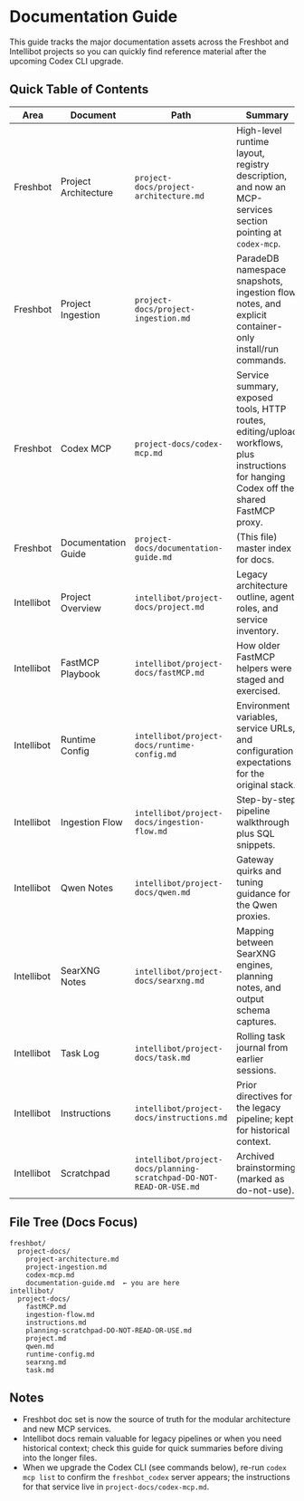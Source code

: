 # Documentation Guide

This guide tracks the major documentation assets across the Freshbot and Intellibot projects so you can quickly find reference material after the upcoming Codex CLI upgrade.

## Quick Table of Contents

| Area | Document | Path | Summary |
| --- | --- | --- | --- |
| Freshbot | Project Architecture | `project-docs/project-architecture.md` | High-level runtime layout, registry description, and now an MCP-services section pointing at `codex-mcp`.
| Freshbot | Project Ingestion | `project-docs/project-ingestion.md` | ParadeDB namespace snapshots, ingestion flow notes, and explicit container-only install/run commands.
| Freshbot | Codex MCP | `project-docs/codex-mcp.md` | Service summary, exposed tools, HTTP routes, editing/upload workflows, plus instructions for hanging Codex off the shared FastMCP proxy.
| Freshbot | Documentation Guide | `project-docs/documentation-guide.md` | (This file) master index for docs.
| Intellibot | Project Overview | `intellibot/project-docs/project.md` | Legacy architecture outline, agent roles, and service inventory.
| Intellibot | FastMCP Playbook | `intellibot/project-docs/fastMCP.md` | How older FastMCP helpers were staged and exercised.
| Intellibot | Runtime Config | `intellibot/project-docs/runtime-config.md` | Environment variables, service URLs, and configuration expectations for the original stack.
| Intellibot | Ingestion Flow | `intellibot/project-docs/ingestion-flow.md` | Step-by-step pipeline walkthrough plus SQL snippets.
| Intellibot | Qwen Notes | `intellibot/project-docs/qwen.md` | Gateway quirks and tuning guidance for the Qwen proxies.
| Intellibot | SearXNG Notes | `intellibot/project-docs/searxng.md` | Mapping between SearXNG engines, planning notes, and output schema captures.
| Intellibot | Task Log | `intellibot/project-docs/task.md` | Rolling task journal from earlier sessions.
| Intellibot | Instructions | `intellibot/project-docs/instructions.md` | Prior directives for the legacy pipeline; kept for historical context.
| Intellibot | Scratchpad | `intellibot/project-docs/planning-scratchpad-DO-NOT-READ-OR-USE.md` | Archived brainstorming (marked as do-not-use).

## File Tree (Docs Focus)

```
freshbot/
  project-docs/
    project-architecture.md
    project-ingestion.md
    codex-mcp.md
    documentation-guide.md  ← you are here
intellibot/
  project-docs/
    fastMCP.md
    ingestion-flow.md
    instructions.md
    planning-scratchpad-DO-NOT-READ-OR-USE.md
    project.md
    qwen.md
    runtime-config.md
    searxng.md
    task.md
```

## Notes

- Freshbot doc set is now the source of truth for the modular architecture and new MCP services.
- Intellibot docs remain valuable for legacy pipelines or when you need historical context; check this guide for quick summaries before diving into the longer files.
- When we upgrade the Codex CLI (see commands below), re-run `codex mcp list` to confirm the `freshbot_codex` server appears; the instructions for that service live in `project-docs/codex-mcp.md`.
